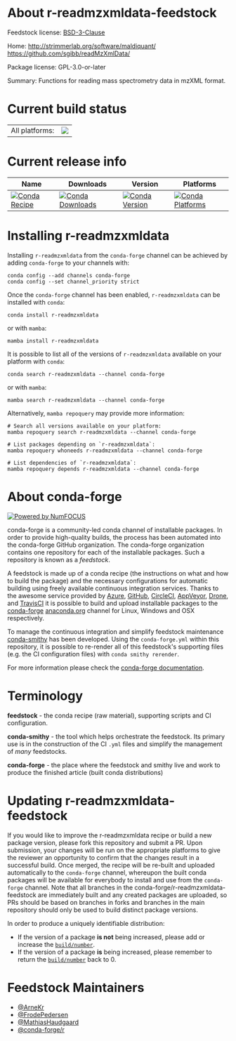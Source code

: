 About r-readmzxmldata-feedstock
===============================

Feedstock license: [BSD-3-Clause](https://github.com/conda-forge/r-readmzxmldata-feedstock/blob/main/LICENSE.txt)

Home: http://strimmerlab.org/software/maldiquant/ https://github.com/sgibb/readMzXmlData/

Package license: GPL-3.0-or-later

Summary: Functions for reading mass spectrometry data in mzXML format.

Current build status
====================


<table><tr><td>All platforms:</td>
    <td>
      <a href="https://dev.azure.com/conda-forge/feedstock-builds/_build/latest?definitionId=3481&branchName=main">
        <img src="https://dev.azure.com/conda-forge/feedstock-builds/_apis/build/status/r-readmzxmldata-feedstock?branchName=main">
      </a>
    </td>
  </tr>
</table>

Current release info
====================

| Name | Downloads | Version | Platforms |
| --- | --- | --- | --- |
| [![Conda Recipe](https://img.shields.io/badge/recipe-r--readmzxmldata-green.svg)](https://anaconda.org/conda-forge/r-readmzxmldata) | [![Conda Downloads](https://img.shields.io/conda/dn/conda-forge/r-readmzxmldata.svg)](https://anaconda.org/conda-forge/r-readmzxmldata) | [![Conda Version](https://img.shields.io/conda/vn/conda-forge/r-readmzxmldata.svg)](https://anaconda.org/conda-forge/r-readmzxmldata) | [![Conda Platforms](https://img.shields.io/conda/pn/conda-forge/r-readmzxmldata.svg)](https://anaconda.org/conda-forge/r-readmzxmldata) |

Installing r-readmzxmldata
==========================

Installing `r-readmzxmldata` from the `conda-forge` channel can be achieved by adding `conda-forge` to your channels with:

```
conda config --add channels conda-forge
conda config --set channel_priority strict
```

Once the `conda-forge` channel has been enabled, `r-readmzxmldata` can be installed with `conda`:

```
conda install r-readmzxmldata
```

or with `mamba`:

```
mamba install r-readmzxmldata
```

It is possible to list all of the versions of `r-readmzxmldata` available on your platform with `conda`:

```
conda search r-readmzxmldata --channel conda-forge
```

or with `mamba`:

```
mamba search r-readmzxmldata --channel conda-forge
```

Alternatively, `mamba repoquery` may provide more information:

```
# Search all versions available on your platform:
mamba repoquery search r-readmzxmldata --channel conda-forge

# List packages depending on `r-readmzxmldata`:
mamba repoquery whoneeds r-readmzxmldata --channel conda-forge

# List dependencies of `r-readmzxmldata`:
mamba repoquery depends r-readmzxmldata --channel conda-forge
```


About conda-forge
=================

[![Powered by
NumFOCUS](https://img.shields.io/badge/powered%20by-NumFOCUS-orange.svg?style=flat&colorA=E1523D&colorB=007D8A)](https://numfocus.org)

conda-forge is a community-led conda channel of installable packages.
In order to provide high-quality builds, the process has been automated into the
conda-forge GitHub organization. The conda-forge organization contains one repository
for each of the installable packages. Such a repository is known as a *feedstock*.

A feedstock is made up of a conda recipe (the instructions on what and how to build
the package) and the necessary configurations for automatic building using freely
available continuous integration services. Thanks to the awesome service provided by
[Azure](https://azure.microsoft.com/en-us/services/devops/), [GitHub](https://github.com/),
[CircleCI](https://circleci.com/), [AppVeyor](https://www.appveyor.com/),
[Drone](https://cloud.drone.io/welcome), and [TravisCI](https://travis-ci.com/)
it is possible to build and upload installable packages to the
[conda-forge](https://anaconda.org/conda-forge) [anaconda.org](https://anaconda.org/)
channel for Linux, Windows and OSX respectively.

To manage the continuous integration and simplify feedstock maintenance
[conda-smithy](https://github.com/conda-forge/conda-smithy) has been developed.
Using the ``conda-forge.yml`` within this repository, it is possible to re-render all of
this feedstock's supporting files (e.g. the CI configuration files) with ``conda smithy rerender``.

For more information please check the [conda-forge documentation](https://conda-forge.org/docs/).

Terminology
===========

**feedstock** - the conda recipe (raw material), supporting scripts and CI configuration.

**conda-smithy** - the tool which helps orchestrate the feedstock.
                   Its primary use is in the construction of the CI ``.yml`` files
                   and simplify the management of *many* feedstocks.

**conda-forge** - the place where the feedstock and smithy live and work to
                  produce the finished article (built conda distributions)


Updating r-readmzxmldata-feedstock
==================================

If you would like to improve the r-readmzxmldata recipe or build a new
package version, please fork this repository and submit a PR. Upon submission,
your changes will be run on the appropriate platforms to give the reviewer an
opportunity to confirm that the changes result in a successful build. Once
merged, the recipe will be re-built and uploaded automatically to the
`conda-forge` channel, whereupon the built conda packages will be available for
everybody to install and use from the `conda-forge` channel.
Note that all branches in the conda-forge/r-readmzxmldata-feedstock are
immediately built and any created packages are uploaded, so PRs should be based
on branches in forks and branches in the main repository should only be used to
build distinct package versions.

In order to produce a uniquely identifiable distribution:
 * If the version of a package **is not** being increased, please add or increase
   the [``build/number``](https://docs.conda.io/projects/conda-build/en/latest/resources/define-metadata.html#build-number-and-string).
 * If the version of a package **is** being increased, please remember to return
   the [``build/number``](https://docs.conda.io/projects/conda-build/en/latest/resources/define-metadata.html#build-number-and-string)
   back to 0.

Feedstock Maintainers
=====================

* [@ArneKr](https://github.com/ArneKr/)
* [@FrodePedersen](https://github.com/FrodePedersen/)
* [@MathiasHaudgaard](https://github.com/MathiasHaudgaard/)
* [@conda-forge/r](https://github.com/orgs/conda-forge/teams/r/)

